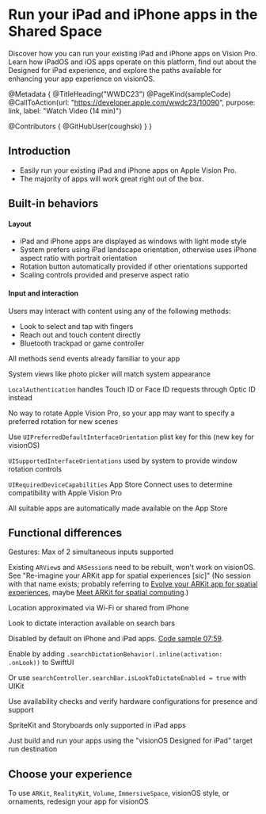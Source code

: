 # Run your iPad and iPhone apps in the Shared Space

Discover how you can run your existing iPad and iPhone apps on Vision Pro. Learn how iPadOS and iOS apps operate on this platform, find out about the Designed for iPad experience, and explore the paths available for enhancing your app experience on visionOS.

@Metadata {
   @TitleHeading("WWDC23")
   @PageKind(sampleCode)
   @CallToAction(url: "https://developer.apple.com/wwdc23/10090", purpose: link, label: "Watch Video (14 min)")

   @Contributors {
      @GitHubUser(coughski)
   }
}



## Introduction

* Easily run your existing iPad and iPhone apps on Apple Vision Pro.
* The majority of apps will work great right out of the box.

## Built-in behaviors

#### Layout

- iPad and iPhone apps are displayed as windows with light mode style
- System prefers using iPad landscape orientation, otherwise uses iPhone aspect ratio with portrait orientation
- Rotation button automatically provided if other orientations supported
- Scaling controls provided and preserve aspect ratio

#### Input and interaction

Users may interact with content using any of the following methods:
- Look to select and tap with fingers
- Reach out and touch content directly
- Bluetooth trackpad or game controller

All methods send events already familiar to your app

System views like photo picker will match system appearance

`LocalAuthentication` handles Touch ID or Face ID requests through Optic ID instead

No way to rotate Apple Vision Pro, so your app may want to specify a preferred rotation for new scenes

Use `UIPreferredDefaultInterfaceOrientation` plist key for this (new key for visionOS)

`UISupportedInterfaceOrientations` used by system to provide window rotation controls

`UIRequiredDeviceCapabilities` App Store Connect uses to determine compatibility with Apple Vision Pro

All suitable apps are automatically made available on the App Store

## Functional differences

Gestures: Max of 2 simultaneous inputs supported

Existing `ARView`s and `ARSession`s need to be rebuilt, won't work on visionOS. See "Re-imagine your ARKit app for spatial experiences [_sic_]"
(No session with that name exists; probably referring to [Evolve your ARKit app for spatial experiences](https://developer.apple.com/videos/play/wwdc2023/10091), maybe [Meet ARKit for spatial computing](https://developer.apple.com/videos/play/wwdc2023/10082).)

Location approximated via Wi-Fi or shared from iPhone

Look to dictate interaction available on search bars

Disabled by default on iPhone and iPad apps. [Code sample 07:59](https://developer.apple.com/videos/play/wwdc2023-10090/?time=479).

Enable by adding `.searchDictationBehavior(.inline(activation: .onLook))` to SwiftUI

Or use `searchController.searchBar.isLookToDictateEnabled = true` with UIKit

Use availability checks and verify hardware configurations for presence and support

SpriteKit and Storyboards only supported in iPad apps

Just build and run your apps using the "visionOS Designed for iPad" target run destination

## Choose your experience

To use `ARKit`, `RealityKit`, `Volume`, `ImmersiveSpace`, visionOS style, or ornaments, redesign your app for visionOS
